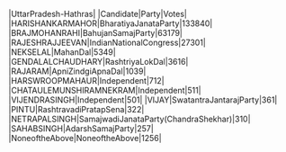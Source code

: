  
|UttarPradesh-Hathras|
|Candidate|Party|Votes|
|HARISHANKARMAHOR|BharatiyaJanataParty|133840|
|BRAJMOHANRAHI|BahujanSamajParty|63179|
|RAJESHRAJJEEVAN|IndianNationalCongress|27301|
|NEKSELAL|MahanDal|5349|
|GENDALALCHAUDHARY|RashtriyaLokDal|3616|
|RAJARAM|ApniZindgiApnaDal|1039|
|HARSWROOPMAHAUR|Independent|712|
|CHATAULEMUNSHIRAMNEKRAM|Independent|511|
|VIJENDRASINGH|Independent|501|
|VIJAY|SwatantraJantarajParty|361|
|PINTU|RashtravadiPratapSena|322|
|NETRAPALSINGH|SamajwadiJanataParty(ChandraShekhar)|310|
|SAHABSINGH|AdarshSamajParty|257|
|NoneoftheAbove|NoneoftheAbove|1256|
